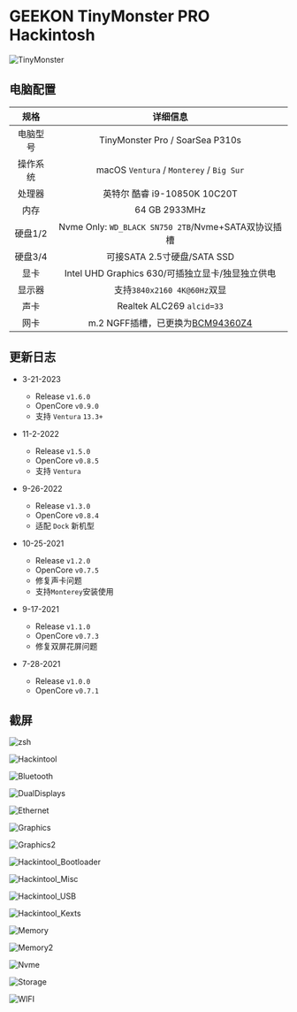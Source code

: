 # GEEKON TinyMonster PRO Hackintosh

![TinyMonster](ScreenShots/TinyMonsterPro.png)

## 电脑配置

|   规格   |                           详细信息                           |
| :------: | :----------------------------------------------------------: |
| 电脑型号 |               TinyMonster Pro / SoarSea P310s                |
| 操作系统 |           macOS `Ventura` / `Monterey` / `Big Sur`           |
|  处理器  |                 英特尔 酷睿 i9-10850K 10C20T                 |
|   内存   |                        64 GB 2933MHz                         |
| 硬盘1/2  |     Nvme Only: `WD_BLACK SN750 2TB`/Nvme+SATA双协议插槽      |
| 硬盘3/4  |                 可接SATA 2.5寸硬盘/SATA SSD                  |
|   显卡   |       Intel UHD Graphics 630/可插独立显卡/独显独立供电       |
|  显示器  |                 支持`3840x2160 4K@60Hz`双显                  |
|   声卡   |                  Realtek ALC269 `alcid=33`                   |
|   网卡   | m.2 NGFF插槽，已更换为[BCM94360Z4](https://blog.daliansky.net/uploads/WeChatandShop.png) |

## 更新日志

- 3-21-2023
  - Release `v1.6.0`
  - OpenCore `v0.9.0`
  - 支持 `Ventura` `13.3+`
  
- 11-2-2022
  - Release `v1.5.0`
  - OpenCore `v0.8.5`
  - 支持 `Ventura`
- 9-26-2022
  - Release `v1.3.0`
  - OpenCore `v0.8.4`
  - 适配 `Dock` 新机型
- 10-25-2021
  - Release `v1.2.0`
  - OpenCore `v0.7.5`
  - 修复声卡问题
  - 支持`Monterey`安装使用
- 9-17-2021
  - Release `v1.1.0`
  - OpenCore `v0.7.3`
  - 修复双屏花屏问题
- 7-28-2021
  - Release `v1.0.0`
  - OpenCore `v0.7.1`

## 截屏

![zsh](ScreenShots/zsh.png)

![Hackintool](ScreenShots/Hackintool.png)

![Bluetooth](ScreenShots/11.5.1_20G80.png)

![DualDisplays](ScreenShots/DualDisplays.png)

![Ethernet](ScreenShots/Ethernet.png)

![Graphics](ScreenShots/Graphics.png)

![Graphics2](ScreenShots/Graphics2.png)

![Hackintool_Bootloader](ScreenShots/Hackintool_Bootloader.png)

![Hackintool_Misc](ScreenShots/Hackintool_Misc.png)

![Hackintool_USB](ScreenShots/Hackintool_USB.png)

![Hackintool_Kexts](ScreenShots/Hackintool_Kexts.png)

![Memory](ScreenShots/Memory.png)

![Memory2](ScreenShots/Memory2.png)

![Nvme](ScreenShots/Nvme.png)

![Storage](ScreenShots/Storage.png)

![WIFI](ScreenShots/WIFI.png)

 
